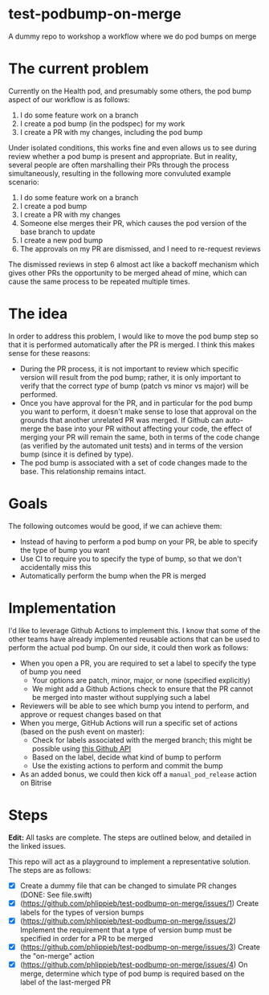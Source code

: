 # test-podbump-on-merge
A dummy repo to workshop a workflow where we do pod bumps on merge

# The current problem

Currently on the Health pod, and presumably some others, the pod bump aspect of our workflow is as follows:

1. I do some feature work on a branch
2. I create a pod bump (in the podspec) for my work
3. I create a PR with my changes, including the pod bump

Under isolated conditions, this works fine and even allows us to see during review whether a pod bump is present and appropriate. But in reality, several people are often marshalling their PRs through the process simultaneously, resulting in the following more convuluted example scenario:

1. I do some feature work on a branch
2. I create a pod bump
3. I create a PR with my changes
4. Someone else merges their PR, which causes the pod version of the base branch to update
5. I create a new pod bump
6. The approvals on my PR are dismissed, and I need to re-request reviews

The dismissed reviews in step 6 almost act like a backoff mechanism which gives other PRs the opportunity to be merged ahead of mine, which can cause the same process to be repeated multiple times.

# The idea

In order to address this problem, I would like to move the pod bump step so that it is performed automatically after the PR is merged. I think this makes sense for these reasons:

- During the PR process, it is not important to review which specific version will result from the pod bump; rather, it is only important to verify that the correct *type* of bump (patch vs minor vs major) will be performed.
- Once you have approval for the PR, and in particular for the pod bump you want to perform, it doesn't make sense to lose that approval on the grounds that another unrelated PR was merged. If Github can auto-merge the base into your PR without affecting your code, the effect of merging your PR will remain the same, both in terms of the code change (as verified by the automated unit tests) and in terms of the version bump (since it is defined by type).
- The pod bump is associated with a set of code changes made to the base. This relationship remains intact.

# Goals

The following outcomes would be good, if we can achieve them:

- Instead of having to perform a pod bump on your PR, be able to specify the type of bump you want
- Use CI to require you to specify the type of bump, so that we don't accidentally miss this
- Automatically perform the bump when the PR is merged
 
# Implementation

I'd like to leverage Github Actions to implement this. I know that some of the other teams have already implemented reusable actions that can be used to perform the actual pod bump. On our side, it could then work as follows:

- When you open a PR, you are required to set a label to specify the type of bump you need
  - Your options are patch, minor, major, or none (specified explicitly)
  - We might add a Github Actions check to ensure that the PR cannot be merged into master without supplying such a label
- Reviewers will be able to see which bump you intend to perform, and approve or request changes based on that
- When you merge, GitHub Actions will run a specific set of actions (based on the push event on master):
  - Check for labels associated with the merged branch; this might be possible using [this Github API](https://stackoverflow.com/questions/37345224/github-get-labels-of-pull-request-from-api)
  - Based on the label, decide what kind of bump to perform
  - Use the existing actions to perform and commit the bump
- As an added bonus, we could then kick off a `manual_pod_release` action on Bitrise

# Steps

**Edit:** All tasks are complete. The steps are outlined below, and detailed in the linked issues.

This repo will act as a playground to implement a representative solution. The steps are as follows:

- [x] Create a dummy file that can be changed to simulate PR changes (DONE: See file.swift)
- [x] (https://github.com/phlippieb/test-podbump-on-merge/issues/1) Create labels for the types of version bumps
- [x] (https://github.com/phlippieb/test-podbump-on-merge/issues/2) Implement the requirement that a type of version bump must be specified in order for a PR to be merged
- [x] (https://github.com/phlippieb/test-podbump-on-merge/issues/3) Create the "on-merge" action
- [x] (https://github.com/phlippieb/test-podbump-on-merge/issues/4) On merge, determine which type of pod bump is required based on the label of the last-merged PR
